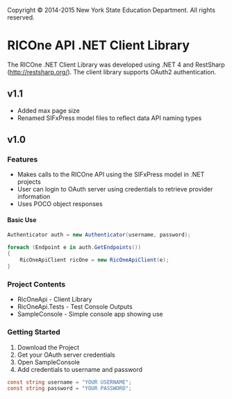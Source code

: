 Copyright © 2014-2015 New York State Education Department. All rights reserved.

# RICOne API .NET Client Library
The RICOne .NET Client Library was developed using .NET 4 and RestSharp (http://restsharp.org/).
The client library supports OAuth2 authentication.

## v1.1
* Added max page size
* Renamed SIFxPress model files to reflect data API naming types

## v1.0

### Features
* Makes calls to the RICOne API using the SIFxPress model in .NET projects
* User can login to OAuth server using credentials to retrieve provider information
* Uses POCO object responses

#### Basic Use
```csharp
Authenticator auth = new Authenticator(username, password);

foreach (Endpoint e in auth.GetEndpoints())
{
	RicOneApiClient ricOne = new RicOneApiClient(e);
}
```

### Project Contents
* RicOneApi - Client Library
* RicOneApi.Tests - Test Console Outputs
* SampleConsole - Simple console app showing use

### Getting Started
1. Download the Project
2. Get your OAuth server credentials
3. Open SampleConsole
4. Add credentials to username and password
```csharp
const string username = "YOUR USERNAME";
const string password = "YOUR PASSWORD";
```
